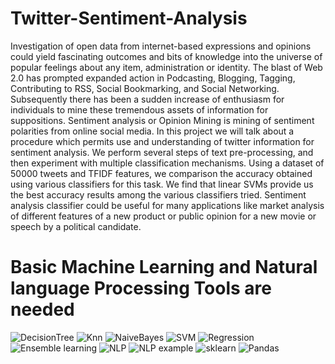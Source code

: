 # Twitter-Sentiment-Analysis
Investigation of open data from internet-based expressions and opinions could yield fascinating 
outcomes and bits of knowledge into the universe of popular feelings about any item, 
administration or identity. The blast of Web 2.0 has prompted expanded action in Podcasting,
Blogging, Tagging, Contributing to RSS, Social Bookmarking, and Social Networking.
Subsequently there has been a sudden increase of enthusiasm for individuals to mine 
these tremendous assets of information for suppositions. Sentiment analysis or 
Opinion Mining is mining of sentiment polarities from online social media. In this project we will talk about a procedure which permits use and understanding of twitter information for sentiment analysis. We perform several steps of text pre-processing, and then experiment with multiple classification mechanisms. Using a dataset of 50000 tweets and TFIDF features, we comparison the accuracy obtained using various classifiers for this task. 
We find that linear SVMs provide us the best accuracy results among the various classifiers tried.
Sentiment analysis classifier could be useful for many applications like market analysis 
of different features of a new product or public opinion for a new movie
or speech by a political candidate.

# Basic Machine Learning and Natural language Processing Tools are needed
![DecisionTree](https://user-images.githubusercontent.com/46878145/72670286-e7000b80-3a61-11ea-92d8-dd91d16acd94.JPG)
![Knn](https://user-images.githubusercontent.com/46878145/72670319-3fcfa400-3a62-11ea-803a-7f63a01fe4a1.JPG)
![NaiveBayes](https://user-images.githubusercontent.com/46878145/72670320-43fbc180-3a62-11ea-8e31-9c9c14ff7974.JPG)
![SVM](https://user-images.githubusercontent.com/46878145/72670329-4e1dc000-3a62-11ea-8bd5-cf3aaac6d928.JPG)
![Regression](https://user-images.githubusercontent.com/46878145/72670333-5249dd80-3a62-11ea-81cf-7c956604209f.JPG)
![Ensemble learning](https://user-images.githubusercontent.com/46878145/72670336-58d85500-3a62-11ea-8807-3efb44a1f050.JPG)
![NLP](https://user-images.githubusercontent.com/46878145/72670348-68579e00-3a62-11ea-811e-39c9d05b91d7.JPG)
![NLP example](https://user-images.githubusercontent.com/46878145/72670339-5f66cc80-3a62-11ea-9923-2e5f17f2f96d.JPG)
![sklearn](https://user-images.githubusercontent.com/46878145/72670352-7b6a6e00-3a62-11ea-930b-188310177bc0.JPG)
![Pandas](https://user-images.githubusercontent.com/46878145/72670354-80c7b880-3a62-11ea-9d2e-0e970fd3011c.JPG)
